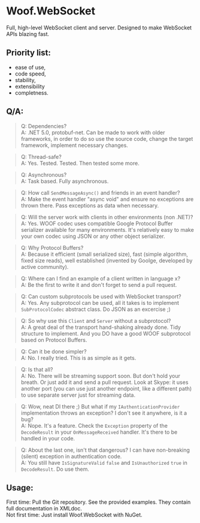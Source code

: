 # Woof.WebSocket

Full, high-level WebSocket client and server.
Designed to make WebSocket APIs blazing fast.

## Priority list:
- ease of use,
- code speed,
- stability,
- extensibility
- completness.

## Q/A:

> Q: Dependencies?<br/>
> A: .NET 5.0, protobuf-net. Can be made to work with older frameworks, in order to do so use the source code, change the target framework, implement necessary changes.

> Q: Thread-safe?<br/>
> A: Yes. Tested. Tested. Then tested some more.

> Q: Asynchronous?<br/>
> A: Task based. Fully asynchronous.

> Q: How call `SendMessageAsync()` and friends in an event handler?<br/>
> A: Make the event handler "async void" and ensure no exceptions are thrown there. Pass exceptions as data when necessary.

> Q: Will the server work with clients in other environments (non .NET)?<br/>
> A: Yes. WOOF codec uses compatible Google Protocol Buffer serializer available for many environments. It's relatively easy to make your own codec using JSON or any other object serializer.<br/>

> Q: Why Protocol Buffers?<br/>
> A: Because it efficient (small serialized size), fast (simple algorithm, fixed size reads), well established (invented by Goolge, developed by active community).

> Q: Where can I find an example of a client written in language x?<br/>
> A: Be the first to write it and don't forget to send a pull request.

> Q: Can custom subprotocols be used with WebSocket transport?<br/>
> A: Yes. Any subprotocol can be used, all it takes is to implement `SubProtocolCodec` abstract class. Do JSON as an excercise ;)

> Q: So why use this `Client` and `Server` without a subprotocol?<br/>
> A: A great deal of the transport hand-shaking already done. Tidy structure to implement. And you DO have a good WOOF subprotocol based on Protocol Buffers.

> Q: Can it be done simpler?<br/>
> A: No. I really tried. This is as simple as it gets.

> Q: Is that all?<br/>
> A: No. There will be streaming support soon. But don't hold your breath. Or just add it and send a pull request. Look at Skype: it uses another port (you can use just another endpoint, like a different path) to use separate server just for streaming data.

> Q: Wow, neat DI there ;) But what if my `IAuthenticationProvider` implementation throws an exception? I don't see it anywhere, is it a bug?<br/>
> A: Nope. It's a feature. Check the `Exception` property of the `DecodeResult` in your `OnMessageReceived` handler. It's there to be handled in your code.

> Q: About the last one, isn't that dangerous? I can have non-breaking (silent) exception in authentication code.<br/>
> A: You still have `IsSignatureValid` `false` and `IsUnauthorized` `true` in `DecodeResult`. Do use them.

## Usage:

First time: Pull the Git repository. See the provided examples. They contain full documentation in XMLdoc.<br/>
Not first time: Just install Woof.WebSocket with NuGet.
